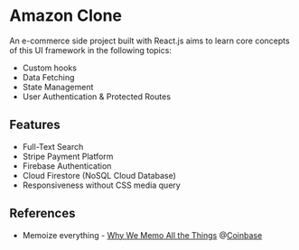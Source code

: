 # Amazon Clone
An e-commerce side project built with React.js aims to learn core concepts of this UI framework in the following topics:
- Custom hooks
- Data Fetching
- State Management
- User Authentication & Protected Routes


## Features
- Full-Text Search
- Stripe Payment Platform
- Firebase Authentication
- Cloud Firestore (NoSQL Cloud Database)
- Responsiveness without CSS media query

## References
- Memoize everything - [Why We Memo All the Things](https://attardi.org/why-we-memo-all-the-things) @[Coinbase](https://www.coinbase.com)
